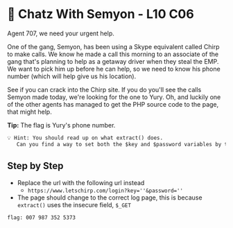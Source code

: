 # 💬 Chatz With Semyon - L10 C06

Agent 707, we need your urgent help.

One of the gang, Semyon, has been using a Skype equivalent called Chirp to make calls. We know he made a call this morning to an associate of the gang that's planning to help as a getaway driver when they steal the EMP. We want to pick him up before he can help, so we need to know his phone number (which will help give us his location).

See if you can crack into the Chirp site. If you do you'll see the calls Semyon made today, we're looking for the one to Yury. Oh, and luckily one of the other agents has managed to get the PHP source code to the page, that might help.

**Tip:** The flag is Yury's phone number.

```txt
💡 Hint: You should read up on what extract() does.
   Can you find a way to set both the $key and $password variables by taking advantage of extract()?
```

## Step by Step

- Replace the url with the following url instead
  - `https://www.letschirp.com/login?key=''&password=''`
- The page should change to the correct log page, this is because `extract()` uses the insecure field, `$_GET`

`flag: 007 987 352 5373`

